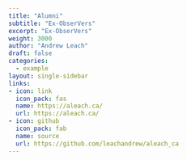 ```yaml
---
title: "Alumni"
subtitle: "Ex-ObserVers"
excerpt: "Ex-ObserVers"
weight: 3000
author: "Andrew Leach"
draft: false
categories:
  - example
layout: single-sidebar
links:
- icon: link
  icon_pack: fas
  name: https://aleach.ca/
  url: https://aleach.ca/
- icon: github
  icon_pack: fab
  name: source
  url: https://github.com/leachandrew/aleach_ca
---
```


